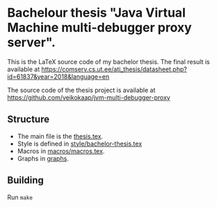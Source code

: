 # Bachelour thesis "Java Virtual Machine multi-debugger proxy server".

This is the LaTeX source code of my bachelor thesis.
The final result is available at https://comserv.cs.ut.ee/ati_thesis/datasheet.php?id=61837&year=2018&language=en

The source code of the thesis project is available at https://github.com/veikokaap/jvm-multi-debugger-proxy

## Structure 

 * The main file is the [thesis.tex](thesis.tex).
 * Style is defined in [style/bachelor-thesis.tex](style/bachelor-thesis.tex) 
 * Macros in [macros/macros.tex](macros/macros.tex).
 * Graphs in [graphs](graphs).
 
## Building

Run `make`

